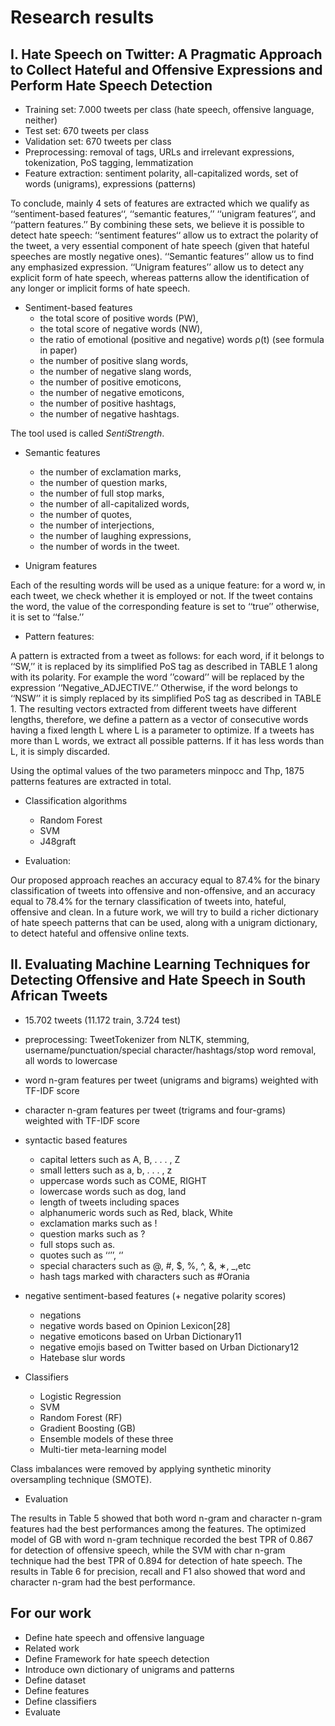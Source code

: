 # Research results

## I. Hate Speech on Twitter: A Pragmatic Approach to Collect Hateful and Offensive Expressions and Perform Hate Speech Detection

- Training set: 7.000 tweets per class (hate speech, offensive language, neither)
- Test set: 670 tweets per class
- Validation set: 670 tweets per class
- Preprocessing: removal of tags, URLs and irrelevant expressions, tokenization, PoS tagging, lemmatization
- Feature extraction: sentiment polarity, all-capitalized words, set of words (unigrams), expressions (patterns)

To conclude, mainly 4 sets of features are extracted which
we qualify as ‘‘sentiment-based features‘‘, ‘‘semantic features,’’ ‘‘unigram features‘‘, and ‘‘pattern features.’’ By combining these sets, we believe it is possible to detect hate
speech: ‘‘sentiment features‘‘ allow us to extract the polarity
of the tweet, a very essential component of hate speech (given
that hateful speeches are mostly negative ones). ‘‘Semantic features’’ allow us to find any emphasized expression.
‘‘Unigram features’’ allow us to detect any explicit form of
hate speech, whereas patterns allow the identification of any
longer or implicit forms of hate speech.

- Sentiment-based features
  - the total score of positive words (PW),
  - the total score of negative words (NW),
  - the ratio of emotional (positive and negative) words ρ(t) (see formula in paper)
  - the number of positive slang words,
  - the number of negative slang words,
  - the number of positive emoticons,
  - the number of negative emoticons,
  - the number of positive hashtags,
  - the number of negative hashtags.
    
The tool used is called _SentiStrength_.

- Semantic features
  - the number of exclamation marks,
  - the number of question marks,
  - the number of full stop marks,
  - the number of all-capitalized words,
  - the number of quotes,
  - the number of interjections,
  - the number of laughing expressions,
  - the number of words in the tweet.
    
- Unigram features

Each of the resulting words will be used as a unique feature: for a word w, in each tweet, we check whether it is 
employed or not. If the tweet contains the word, the value of the corresponding feature is set to ‘‘true’’ otherwise, it 
is set to ‘‘false.’’

- Pattern features:

A pattern is extracted from a tweet as follows: for each word, if it belongs to ‘‘SW,’’ it is replaced by its simplified
PoS tag as described in TABLE 1 along with its polarity. For example the word ’’coward’’ will be replaced by the
expression ‘‘Negative_ADJECTIVE.’’ Otherwise, if the word belongs to ‘‘NSW’’ it is simply replaced by its simplified PoS
tag as described in TABLE 1. The resulting vectors extracted from different tweets have different lengths, therefore, we 
define a pattern as a vector of consecutive words having a fixed length L where L is a parameter to optimize. If a 
tweets has more than L words, we extract all possible patterns. If it has less words than L, it is simply discarded.

Using the optimal values of the two parameters minpocc and Thp, 1875 patterns features are extracted in total.

- Classification algorithms
  - Random Forest
  - SVM
  - J48graft
    
- Evaluation:

Our proposed approach reaches an accuracy equal to 87.4% for the binary classification of tweets into offensive and 
non-offensive, and an accuracy equal to 78.4% for the ternary classification of tweets into, hateful, offensive and clean.
In a future work, we will try to build a richer dictionary of hate speech patterns that can be used, along with a 
unigram dictionary, to detect hateful and offensive online texts.

## II. Evaluating Machine Learning Techniques for Detecting Offensive and Hate Speech in South African Tweets

- 15.702 tweets (11.172 train, 3.724 test)
- preprocessing: TweetTokenizer from NLTK, stemming, username/punctuation/special character/hashtags/stop word removal, 
all words to lowercase
  
- word n-gram features per tweet (unigrams and bigrams) weighted with TF-IDF score
- character n-gram features per tweet (trigrams and four-grams) weighted with TF-IDF score
- syntactic based features
  - capital letters such as A, B, . . . , Z
  - small letters such as a, b, . . . , z
  - uppercase words such as COME, RIGHT
  - lowercase words such as dog, land
  - length of tweets including spaces
  - alphanumeric words such as Red, black, White
  - exclamation marks such as !
  - question marks such as ?
  - full stops such as.
  - quotes such as ‘‘’’, ‘’
  - special characters such as @, #, $, %, ^, &, ∗, _,etc
  - hash tags marked with characters such as #Orania
- negative sentiment-based features (+ negative polarity scores)
  - negations
  - negative words based on Opinion Lexicon[28]
  - negative emoticons based on Urban Dictionary11
  - negative emojis based on Twitter based on Urban Dictionary12
  - Hatebase slur words
    
- Classifiers
  - Logistic Regression
  - SVM
  - Random Forest (RF)
  - Gradient Boosting (GB)
  - Ensemble models of these three
  - Multi-tier meta-learning model

Class imbalances were removed by applying synthetic minority oversampling technique (SMOTE).
 
- Evaluation

The results in Table 5 showed that both word n-gram and character n-gram features had the best performances among the 
features. The optimized model of GB with word n-gram technique recorded the best TPR of 0.867 for detection of offensive 
speech, while the SVM with char n-gram technique had the best TPR of 0.894 for detection of hate speech. The results in 
Table 6 for precision, recall and F1 also showed that word and character n-gram had the best performance.

## For our work

- Define hate speech and offensive language
- Related work
- Define Framework for hate speech detection
- Introduce own dictionary of unigrams and patterns
- Define dataset
- Define features
- Define classifiers
- Evaluate

